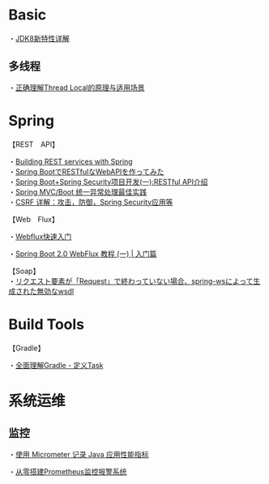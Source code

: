 # Basic
・[JDK8新特性详解](https://my.oschina.net/mdxlcj/blog/1622718)

## 多线程

・[正确理解Thread Local的原理与适用场景](http://www.jasongj.com/java/threadlocal/)


# Spring

【REST　API】

・[Building REST services with Spring](https://spring.io/guides/tutorials/bookmarks/)  
・[Spring BootでRESTfulなWebAPIを作ってみた](https://ishiis.net/2016/09/08/spring-boot-rest-api/)  
・[Spring Boot+Spring Security项目开发(一):RESTful API介绍](https://blog.csdn.net/tryandfight/article/details/80461250)  
・[Spring MVC/Boot 统一异常处理最佳实践](http://www.zhaojun.im/springboot-exception/)  
・[CSRF 详解：攻击，防御，Spring Security应用等](https://www.cnblogs.com/pengdai/p/12164754.html#_label4_5)  


【Web　Flux】

・[Webflux快速入门](https://www.cnblogs.com/niechen/p/9303451.html)

・[Spring Boot 2.0 WebFlux 教程 (一) | 入门篇](https://juejin.im/post/5cb5d71d51882545dd09b634)

【Soap】  
・[リクエスト要素が「Request」で終わっていない場合、spring-wsによって生成された無効なwsdl](https://ja.coder.work/so/java/613740)  

# Build Tools

【Gradle】

・[全面理解Gradle - 定义Task](https://blog.csdn.net/singwhatiwanna/article/details/76084580)

# 系统运维

## 监控

・[使用 Micrometer 记录 Java 应用性能指标](https://www.ibm.com/developerworks/cn/java/j-using-micrometer-to-record-java-metric/index.html)

・[从零搭建Prometheus监控报警系统](https://www.cnblogs.com/chenqionghe/p/10494868.html)
